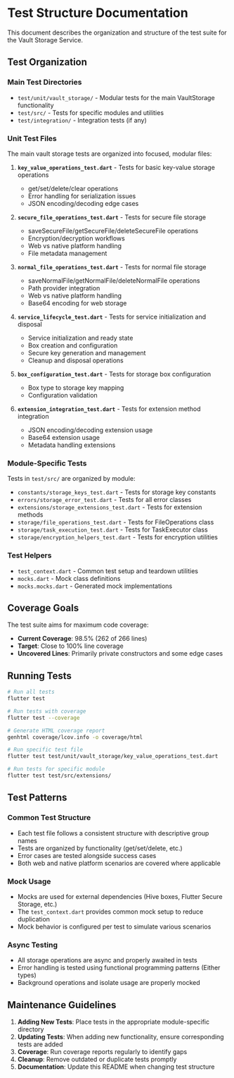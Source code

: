 # Test Structure Documentation

This document describes the organization and structure of the test suite for the Vault Storage Service.

## Test Organization

### Main Test Directories

- `test/unit/vault_storage/` - Modular tests for the main VaultStorage functionality
- `test/src/` - Tests for specific modules and utilities
- `test/integration/` - Integration tests (if any)

### Unit Test Files

The main vault storage tests are organized into focused, modular files:

1. **`key_value_operations_test.dart`** - Tests for basic key-value storage operations
   - get/set/delete/clear operations
   - Error handling for serialization issues
   - JSON encoding/decoding edge cases

2. **`secure_file_operations_test.dart`** - Tests for secure file storage
   - saveSecureFile/getSecureFile/deleteSecureFile operations
   - Encryption/decryption workflows
   - Web vs native platform handling
   - File metadata management

3. **`normal_file_operations_test.dart`** - Tests for normal file storage
   - saveNormalFile/getNormalFile/deleteNormalFile operations
   - Path provider integration
   - Web vs native platform handling
   - Base64 encoding for web storage

4. **`service_lifecycle_test.dart`** - Tests for service initialization and disposal
   - Service initialization and ready state
   - Box creation and configuration
   - Secure key generation and management
   - Cleanup and disposal operations

5. **`box_configuration_test.dart`** - Tests for storage box configuration
   - Box type to storage key mapping
   - Configuration validation

6. **`extension_integration_test.dart`** - Tests for extension method integration
   - JSON encoding/decoding extension usage
   - Base64 extension usage
   - Metadata handling extensions

### Module-Specific Tests

Tests in `test/src/` are organized by module:

- `constants/storage_keys_test.dart` - Tests for storage key constants
- `errors/storage_error_test.dart` - Tests for all error classes
- `extensions/storage_extensions_test.dart` - Tests for extension methods
- `storage/file_operations_test.dart` - Tests for FileOperations class
- `storage/task_execution_test.dart` - Tests for TaskExecutor class
- `storage/encryption_helpers_test.dart` - Tests for encryption utilities

### Test Helpers

- `test_context.dart` - Common test setup and teardown utilities
- `mocks.dart` - Mock class definitions
- `mocks.mocks.dart` - Generated mock implementations

## Coverage Goals

The test suite aims for maximum code coverage:
- **Current Coverage**: 98.5% (262 of 266 lines)
- **Target**: Close to 100% line coverage
- **Uncovered Lines**: Primarily private constructors and some edge cases

## Running Tests

```bash
# Run all tests
flutter test

# Run tests with coverage
flutter test --coverage

# Generate HTML coverage report
genhtml coverage/lcov.info -o coverage/html

# Run specific test file
flutter test test/unit/vault_storage/key_value_operations_test.dart

# Run tests for specific module
flutter test test/src/extensions/
```

## Test Patterns

### Common Test Structure
- Each test file follows a consistent structure with descriptive group names
- Tests are organized by functionality (get/set/delete, etc.)
- Error cases are tested alongside success cases
- Both web and native platform scenarios are covered where applicable

### Mock Usage
- Mocks are used for external dependencies (Hive boxes, Flutter Secure Storage, etc.)
- The `test_context.dart` provides common mock setup to reduce duplication
- Mock behavior is configured per test to simulate various scenarios

### Async Testing
- All storage operations are async and properly awaited in tests
- Error handling is tested using functional programming patterns (Either types)
- Background operations and isolate usage are properly mocked

## Maintenance Guidelines

1. **Adding New Tests**: Place tests in the appropriate module-specific directory
2. **Updating Tests**: When adding new functionality, ensure corresponding tests are added
3. **Coverage**: Run coverage reports regularly to identify gaps
4. **Cleanup**: Remove outdated or duplicate tests promptly
5. **Documentation**: Update this README when changing test structure
